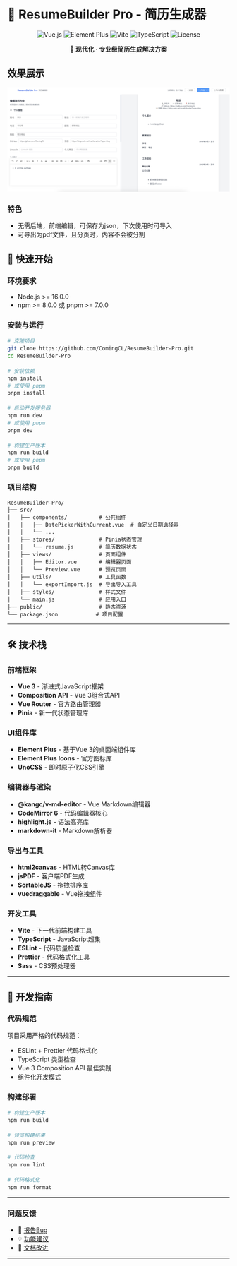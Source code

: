# 🚀 ResumeBuilder Pro - 简历生成器

<div align="center">

![Vue.js](https://img.shields.io/badge/Vue.js-3.4.0-4FC08D?style=for-the-badge&logo=vue.js&logoColor=white)
![Element Plus](https://img.shields.io/badge/Element%20Plus-2.4.4-409EFF?style=for-the-badge&logo=element&logoColor=white)
![Vite](https://img.shields.io/badge/Vite-4.5.3-646CFF?style=for-the-badge&logo=vite&logoColor=white)
![TypeScript](https://img.shields.io/badge/TypeScript-Ready-3178C6?style=for-the-badge&logo=typescript&logoColor=white)
![License](https://img.shields.io/badge/License-MIT-green?style=for-the-badge)

**🎯 现代化 · 专业级简历生成解决方案**

</div>

## 效果展示
![show.png](public/show.png)
### 特色
- 无需后端，前端编辑，可保存为json，下次使用时可导入
- 可导出为pdf文件，且分页时，内容不会被分割
## 🚀 快速开始

### 环境要求
- Node.js >= 16.0.0
- npm >= 8.0.0 或 pnpm >= 7.0.0

### 安装与运行

```bash
# 克隆项目
git clone https://github.com/ComingCL/ResumeBuilder-Pro.git
cd ResumeBuilder-Pro

# 安装依赖
npm install
# 或使用 pnpm
pnpm install

# 启动开发服务器
npm run dev
# 或使用 pnpm
pnpm dev

# 构建生产版本
npm run build
# 或使用 pnpm
pnpm build
```

### 项目结构
```
ResumeBuilder-Pro/
├── src/
│   ├── components/          # 公共组件
│   │   ├── DatePickerWithCurrent.vue  # 自定义日期选择器
│   │   └── ...
│   ├── stores/              # Pinia状态管理
│   │   └── resume.js        # 简历数据状态
│   ├── views/               # 页面组件
│   │   ├── Editor.vue       # 编辑器页面
│   │   └── Preview.vue      # 预览页面
│   ├── utils/               # 工具函数
│   │   └── exportImport.js  # 导出导入工具
│   ├── styles/              # 样式文件
│   └── main.js              # 应用入口
├── public/                  # 静态资源
└── package.json            # 项目配置
```

---

## 🛠 技术栈

### 前端框架
- **Vue 3** - 渐进式JavaScript框架
- **Composition API** - Vue 3组合式API
- **Vue Router** - 官方路由管理器
- **Pinia** - 新一代状态管理库

### UI组件库
- **Element Plus** - 基于Vue 3的桌面端组件库
- **Element Plus Icons** - 官方图标库
- **UnoCSS** - 即时原子化CSS引擎

### 编辑器与渲染
- **@kangc/v-md-editor** - Vue Markdown编辑器
- **CodeMirror 6** - 代码编辑器核心
- **highlight.js** - 语法高亮库
- **markdown-it** - Markdown解析器

### 导出与工具
- **html2canvas** - HTML转Canvas库
- **jsPDF** - 客户端PDF生成
- **SortableJS** - 拖拽排序库
- **vuedraggable** - Vue拖拽组件

### 开发工具
- **Vite** - 下一代前端构建工具
- **TypeScript** - JavaScript超集
- **ESLint** - 代码质量检查
- **Prettier** - 代码格式化工具
- **Sass** - CSS预处理器

---
## 🔧 开发指南

### 代码规范
项目采用严格的代码规范：
- ESLint + Prettier 代码格式化
- TypeScript 类型检查
- Vue 3 Composition API 最佳实践
- 组件化开发模式

### 构建部署
```bash
# 构建生产版本
npm run build

# 预览构建结果
npm run preview

# 代码检查
npm run lint

# 代码格式化
npm run format
```

---
### 问题反馈
- 🐛 [报告Bug](https://github.com/ComingCL/ResumeBuilder-Pro/issues)
- 💡 [功能建议](https://github.com/ComingCL/ResumeBuilder-Pro/issues)
- 📖 [文档改进](https://github.com/ComingCL/ResumeBuilder-Pro/issues)

---